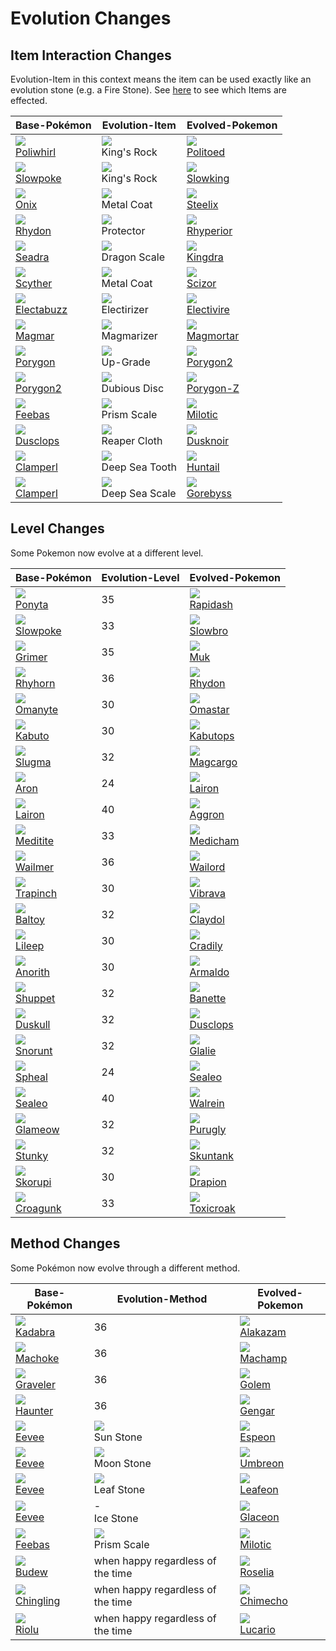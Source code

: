 # Evolution Changes

## Item Interaction Changes

Evolution-Item in this context means the item can be used exactly like an evolution stone (e.g. a Fire Stone). See [here](item_changes.md#Modified_Items) to see which Items are effected.

Base-Pokémon              | Evolution-Item                          | Evolved-Pokemon           | 
---                       | ---                                     | ---                       | 
![][061]<br> [Poliwhirl]  | ![][kings-rock]<br>      King's Rock    | ![][186]<br> [Politoed]   | 
![][079]<br> [Slowpoke]   | ![][kings-rock]<br>      King's Rock    | ![][199]<br> [Slowking]   | 
![][095]<br> [Onix]       | ![][metal-coat]<br>      Metal Coat     | ![][208]<br> [Steelix]    | 
![][112]<br> [Rhydon]     | ![][protector]<br>       Protector      | ![][464]<br> [Rhyperior]  | 
![][117]<br> [Seadra]     | ![][dragon-scale]<br>    Dragon Scale   | ![][230]<br> [Kingdra]    | 
![][123]<br> [Scyther]    | ![][metal-coat]<br>      Metal Coat     | ![][212]<br> [Scizor]     | 
![][125]<br> [Electabuzz] | ![][electirizer]<br>     Electirizer    | ![][466]<br> [Electivire] | 
![][126]<br> [Magmar]     | ![][magmarizer]<br>      Magmarizer     | ![][467]<br> [Magmortar]  | 
![][137]<br> [Porygon]    | ![][up-grade]<br>        Up-Grade       | ![][233]<br> [Porygon2]   | 
![][233]<br> [Porygon2]   | ![][dubious-disc]<br>    Dubious Disc   | ![][474]<br> [Porygon-Z]  | 
![][349]<br> [Feebas]     | ![][prism-scale]<br>     Prism Scale    | ![][350]<br> [Milotic]    | 
![][356]<br> [Dusclops]   | ![][reaper-cloth]<br>    Reaper Cloth   | ![][477]<br> [Dusknoir]   | 
![][366]<br> [Clamperl]   | ![][deep-sea-scale]<br>  Deep Sea Tooth | ![][367]<br> [Huntail]    | 
![][366]<br> [Clamperl]   | ![][deep-sea-tooth]<br>  Deep Sea Scale | ![][368]<br> [Gorebyss]   | 


## Level Changes

Some Pokemon now evolve at a different level.

Base-Pokémon            | Evolution-Level | Evolved-Pokemon          | 
---                     | ---             | ---                      | 
![][077]<br> [Ponyta]   | 35              | ![][078]<br> [Rapidash]  | 
![][079]<br> [Slowpoke] | 33              | ![][080]<br> [Slowbro]   | 
![][088]<br> [Grimer]   | 35              | ![][089]<br> [Muk]       | 
![][111]<br> [Rhyhorn]  | 36              | ![][112]<br> [Rhydon]    | 
![][138]<br> [Omanyte]  | 30              | ![][139]<br> [Omastar]   | 
![][140]<br> [Kabuto]   | 30              | ![][141]<br> [Kabutops]  | 
![][218]<br> [Slugma]   | 32              | ![][219]<br> [Magcargo]  | 
![][304]<br> [Aron]     | 24              | ![][305]<br> [Lairon]    | 
![][305]<br> [Lairon]   | 40              | ![][306]<br> [Aggron]    | 
![][307]<br> [Meditite] | 33              | ![][308]<br> [Medicham]  | 
![][320]<br> [Wailmer]  | 36              | ![][321]<br> [Wailord]   | 
![][328]<br> [Trapinch] | 30              | ![][329]<br> [Vibrava]   | 
![][343]<br> [Baltoy]   | 32              | ![][344]<br> [Claydol]   | 
![][345]<br> [Lileep]   | 30              | ![][346]<br> [Cradily]   | 
![][347]<br> [Anorith]  | 30              | ![][348]<br> [Armaldo]   | 
![][353]<br> [Shuppet]  | 32              | ![][354]<br> [Banette]   | 
![][355]<br> [Duskull]  | 32              | ![][356]<br> [Dusclops]  | 
![][361]<br> [Snorunt]  | 32              | ![][362]<br> [Glalie]    | 
![][363]<br> [Spheal]   | 24              | ![][364]<br> [Sealeo]    | 
![][364]<br> [Sealeo]   | 40              | ![][365]<br> [Walrein]   | 
![][431]<br> [Glameow]  | 32              | ![][432]<br> [Purugly]   | 
![][434]<br> [Stunky]   | 32              | ![][435]<br> [Skuntank]  | 
![][451]<br> [Skorupi]  | 30              | ![][452]<br> [Drapion]   | 
![][453]<br> [Croagunk] | 33              | ![][454]<br> [Toxicroak] | 

## Method Changes

Some Pokémon now evolve through a different method.

Base-Pokémon             | Evolution-Method                  | Evolved-Pokemon         | 
---                      | ---                               | ---                     | 
![][064]<br> [Kadabra]   | 36                                | ![][065]<br> [Alakazam] | 
![][067]<br> [Machoke]   | 36                                | ![][068]<br> [Machamp]  | 
![][075]<br> [Graveler]  | 36                                | ![][076]<br> [Golem]    | 
![][093]<br> [Haunter]   | 36                                | ![][094]<br> [Gengar]   | 
![][133]<br> [Eevee]     | ![][sun-stone]  <br> Sun Stone    | ![][196]<br> [Espeon]   | 
![][133]<br> [Eevee]     | ![][moon-stone] <br> Moon Stone   | ![][197]<br> [Umbreon]  | 
![][133]<br> [Eevee]     | ![][leaf-stone] <br> Leaf Stone   | ![][470]<br> [Leafeon]  | 
![][133]<br> [Eevee]     | -               <br> Ice Stone    | ![][471]<br> [Glaceon]  | 
![][349]<br> [Feebas]    | ![][prism-scale]<br> Prism Scale  | ![][350]<br> [Milotic]  | 
![][406]<br> [Budew]     | when happy regardless of the time | ![][315]<br> [Roselia]  | 
![][433]<br> [Chingling] | when happy regardless of the time | ![][358]<br> [Chimecho] | 
![][447]<br> [Riolu]     | when happy regardless of the time | ![][448]<br> [Lucario]  | 

[Poliwhirl]: ../pokemon_changes/061/
[Kadabra]: ../pokemon_changes/064/
[Alakazam]: ../pokemon_changes/065/
[Machoke]: ../pokemon_changes/067/
[Machamp]: ../pokemon_changes/068/
[Graveler]: ../pokemon_changes/075/
[Golem]: ../pokemon_changes/076/
[Ponyta]: ../pokemon_changes/077/
[Rapidash]: ../pokemon_changes/078/
[Slowpoke]: ../pokemon_changes/079/
[Slowbro]: ../pokemon_changes/080/
[Grimer]: ../pokemon_changes/088/
[Muk]: ../pokemon_changes/089/
[Haunter]: ../pokemon_changes/093/
[Gengar]: ../pokemon_changes/094/
[Onix]: ../pokemon_changes/095/
[Rhyhorn]: ../pokemon_changes/111/
[Rhydon]: ../pokemon_changes/112/
[Seadra]: ../pokemon_changes/117/
[Scyther]: ../pokemon_changes/123/
[Electabuzz]: ../pokemon_changes/125/
[Magmar]: ../pokemon_changes/126/
[Eevee]: ../pokemon_changes/133/
[Porygon]: ../pokemon_changes/137/
[Omanyte]: ../pokemon_changes/138/
[Omastar]: ../pokemon_changes/139/
[Kabuto]: ../pokemon_changes/140/
[Kabutops]: ../pokemon_changes/141/
[Politoed]: ../pokemon_changes/186/
[Espeon]: ../pokemon_changes/196/
[Umbreon]: ../pokemon_changes/197/
[Slowking]: ../pokemon_changes/199/
[Steelix]: ../pokemon_changes/208/
[Scizor]: ../pokemon_changes/212/
[Slugma]: ../pokemon_changes/218/
[Magcargo]: ../pokemon_changes/219/
[Kingdra]: ../pokemon_changes/230/
[Porygon2]: ../pokemon_changes/233/
[Aron]: ../pokemon_changes/304/
[Lairon]: ../pokemon_changes/305/
[Aggron]: ../pokemon_changes/306/
[Meditite]: ../pokemon_changes/307/
[Medicham]: ../pokemon_changes/308/
[Roselia]: ../pokemon_changes/315/
[Wailmer]: ../pokemon_changes/320/
[Wailord]: ../pokemon_changes/321/
[Trapinch]: ../pokemon_changes/328/
[Vibrava]: ../pokemon_changes/329/
[Baltoy]: ../pokemon_changes/343/
[Claydol]: ../pokemon_changes/344/
[Lileep]: ../pokemon_changes/345/
[Cradily]: ../pokemon_changes/346/
[Anorith]: ../pokemon_changes/347/
[Armaldo]: ../pokemon_changes/348/
[Feebas]: ../pokemon_changes/349/
[Milotic]: ../pokemon_changes/350/
[Shuppet]: ../pokemon_changes/353/
[Banette]: ../pokemon_changes/354/
[Duskull]: ../pokemon_changes/355/
[Dusclops]: ../pokemon_changes/356/
[Chimecho]: ../pokemon_changes/358/
[Snorunt]: ../pokemon_changes/361/
[Glalie]: ../pokemon_changes/362/
[Spheal]: ../pokemon_changes/363/
[Sealeo]: ../pokemon_changes/364/
[Walrein]: ../pokemon_changes/365/
[Clamperl]: ../pokemon_changes/366/
[Huntail]: ../pokemon_changes/367/
[Gorebyss]: ../pokemon_changes/368/
[Budew]: ../pokemon_changes/406/
[Glameow]: ../pokemon_changes/431/
[Purugly]: ../pokemon_changes/432/
[Chingling]: ../pokemon_changes/433/
[Stunky]: ../pokemon_changes/434/
[Skuntank]: ../pokemon_changes/435/
[Riolu]: ../pokemon_changes/447/
[Lucario]: ../pokemon_changes/448/
[Skorupi]: ../pokemon_changes/451/
[Drapion]: ../pokemon_changes/452/
[Croagunk]: ../pokemon_changes/453/
[Toxicroak]: ../pokemon_changes/454/
[Rhyperior]: ../pokemon_changes/464/
[Electivire]: ../pokemon_changes/466/
[Magmortar]: ../pokemon_changes/467/
[Leafeon]: ../pokemon_changes/470/
[Glaceon]: ../pokemon_changes/471/
[Porygon-Z]: ../pokemon_changes/474/
[Dusknoir]: ../pokemon_changes/477/
[deep-sea-scale]: ./img/items/deep-sea-scale.png
[deep-sea-tooth]: ./img/items/deep-sea-tooth.png
[dragon-scale]: ./img/items/dragon-scale.png
[dubious-disc]: ./img/items/dubious-disc.png
[electirizer]: ./img/items/electirizer.png
[kings-rock]: ./img/items/kings-rock.png
[leaf-stone]: ./img/items/leaf-stone.png
[magmarizer]: ./img/items/magmarizer.png
[metal-coat]: ./img/items/metal-coat.png
[moon-stone]: ./img/items/moon-stone.png
[prism-scale]: ./img/items/prism-scale.png
[protector]: ./img/items/protector.png
[reaper-cloth]: ./img/items/reaper-cloth.png
[sun-stone]: ./img/items/sun-stone.png
[up-grade]: ./img/items/up-grade.png
[061]: ./img/pokemon/061.png
[064]: ./img/pokemon/064.png
[065]: ./img/pokemon/065.png
[067]: ./img/pokemon/067.png
[068]: ./img/pokemon/068.png
[075]: ./img/pokemon/075.png
[076]: ./img/pokemon/076.png
[077]: ./img/pokemon/077.png
[078]: ./img/pokemon/078.png
[079]: ./img/pokemon/079.png
[080]: ./img/pokemon/080.png
[088]: ./img/pokemon/088.png
[089]: ./img/pokemon/089.png
[093]: ./img/pokemon/093.png
[094]: ./img/pokemon/094.png
[095]: ./img/pokemon/095.png
[111]: ./img/pokemon/111.png
[112]: ./img/pokemon/112.png
[117]: ./img/pokemon/117.png
[123]: ./img/pokemon/123.png
[125]: ./img/pokemon/125.png
[126]: ./img/pokemon/126.png
[133]: ./img/pokemon/133.png
[137]: ./img/pokemon/137.png
[138]: ./img/pokemon/138.png
[139]: ./img/pokemon/139.png
[140]: ./img/pokemon/140.png
[141]: ./img/pokemon/141.png
[186]: ./img/pokemon/186.png
[196]: ./img/pokemon/196.png
[197]: ./img/pokemon/197.png
[199]: ./img/pokemon/199.png
[208]: ./img/pokemon/208.png
[212]: ./img/pokemon/212.png
[218]: ./img/pokemon/218.png
[219]: ./img/pokemon/219.png
[230]: ./img/pokemon/230.png
[233]: ./img/pokemon/233.png
[304]: ./img/pokemon/304.png
[305]: ./img/pokemon/305.png
[306]: ./img/pokemon/306.png
[307]: ./img/pokemon/307.png
[308]: ./img/pokemon/308.png
[315]: ./img/pokemon/315.png
[320]: ./img/pokemon/320.png
[321]: ./img/pokemon/321.png
[328]: ./img/pokemon/328.png
[329]: ./img/pokemon/329.png
[343]: ./img/pokemon/343.png
[344]: ./img/pokemon/344.png
[345]: ./img/pokemon/345.png
[346]: ./img/pokemon/346.png
[347]: ./img/pokemon/347.png
[348]: ./img/pokemon/348.png
[349]: ./img/pokemon/349.png
[350]: ./img/pokemon/350.png
[353]: ./img/pokemon/353.png
[354]: ./img/pokemon/354.png
[355]: ./img/pokemon/355.png
[356]: ./img/pokemon/356.png
[358]: ./img/pokemon/358.png
[361]: ./img/pokemon/361.png
[362]: ./img/pokemon/362.png
[363]: ./img/pokemon/363.png
[364]: ./img/pokemon/364.png
[365]: ./img/pokemon/365.png
[366]: ./img/pokemon/366.png
[367]: ./img/pokemon/367.png
[368]: ./img/pokemon/368.png
[406]: ./img/pokemon/406.png
[431]: ./img/pokemon/431.png
[432]: ./img/pokemon/432.png
[433]: ./img/pokemon/433.png
[434]: ./img/pokemon/434.png
[435]: ./img/pokemon/435.png
[447]: ./img/pokemon/447.png
[448]: ./img/pokemon/448.png
[451]: ./img/pokemon/451.png
[452]: ./img/pokemon/452.png
[453]: ./img/pokemon/453.png
[454]: ./img/pokemon/454.png
[464]: ./img/pokemon/464.png
[466]: ./img/pokemon/466.png
[467]: ./img/pokemon/467.png
[470]: ./img/pokemon/470.png
[471]: ./img/pokemon/471.png
[474]: ./img/pokemon/474.png
[477]: ./img/pokemon/477.png
